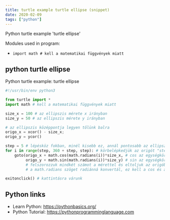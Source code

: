 ```yaml
---
title: turtle example turtle ellipse (snippet)
date: 2020-02-09
tags: ["python"]
---
```

Python turtle example 'turtle ellipse'


Modules used in program: 
* `import math # kell a matematikai függvények miatt`

## python turtle ellipse

Python turtle example: turtle ellipse

```python
#!/usr/bin/env python3

from turtle import *
import math # kell a matematikai függvények miatt

size_x = 100 # az ellipszis mérete x irányban
size_y = 50 # az ellipszis mérete y irányban

# az ellipszis középpontja legyen tőlünk balra
origo_x = xcor() - size_x;
origo_y = ycor()

step = 5 # lépésköz fokban, minél kisebb ez, annál pontosabb az ellipszis
for i in range(step, 360 + step, step): # körbelépkedjük az origót "step" foknyi lépésközökkel
    goto(origo_x + math.cos(math.radians(i))*size_x, # cos az egységkör hossza adott szögnél
         origo_y + math.sin(math.radians(i))*size_y) # sin az egységkör magassága adott szögnél
         # felszorozzuk mindkét számot a mérettel és eltoljuk az origóba
         # a math.radians szöget radiánná konvertál, ez kell a cos és a sin-nek Pythonban

exitonclick() # kattintásra várunk

```

## Python links

- Learn Python: https://pythonbasics.org/
- Python Tutorial: https://pythonprogramminglanguage.com
